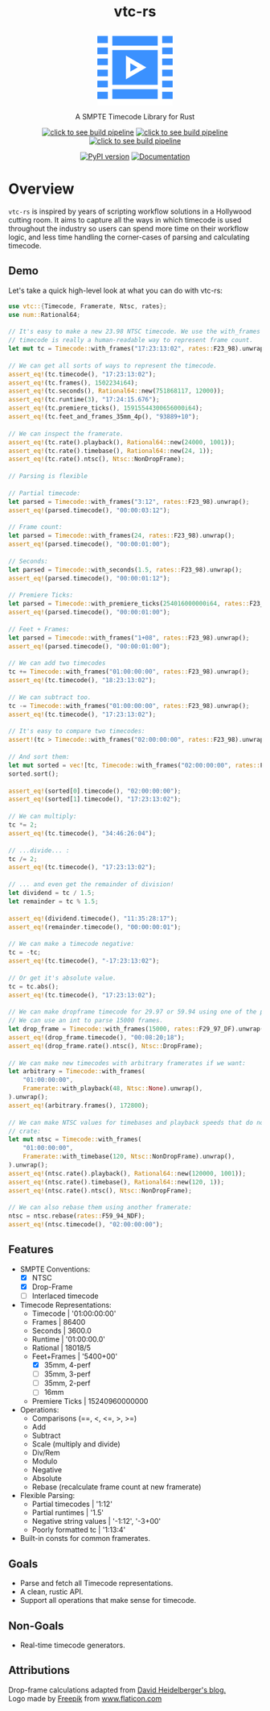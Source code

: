 <h1 align="center">vtc-rs</h1>
<p align="center">
    <img height=150 class="heightSet" align="center" src="https://raw.githubusercontent.com/opencinemac/vtc-py/master/zdocs/source/_static/logo1.svg"/>
</p>
<p align="center">A SMPTE Timecode Library for Rust</p>
<p align="center">
    <a href="https://dev.azure.com/peake100/Open%20Cinema%20Collective/_build?definitionId=15"><img src="https://dev.azure.com/peake100/Open%20Cinema%20Collective/_apis/build/status/vtc-rs?repoName=opencinemac%2Fvtc-rs&branchName=dev" alt="click to see build pipeline"></a>
    <a href="https://dev.azure.com/peake100/Open%20Cinema%20Collective/_build?definitionId=15"><img src="https://img.shields.io/azure-devops/tests/peake100/Open%20Cinema%20Collective/15/dev?compact_message" alt="click to see build pipeline"></a>
    <a href="https://dev.azure.com/peake100/Open%20Cinema%20Collective/_build?definitionId=15"><img src="https://img.shields.io/azure-devops/coverage/peake100/Open%20Cinema%20Collective/15/dev?compact_message" alt="click to see build pipeline"></a>
</p>
<p align="center">
    <a href="https://crates.io/crates/vtc"><img src="https://img.shields.io/crates/v/vtc" alt="PyPI version" height="18"></a>
    <a href="https://docs.rs/vtc"><img src="https://docs.rs/vtc/badge.svg" alt="Documentation"></a>
</p>

# Overview

``vtc-rs`` is inspired by years of scripting workflow solutions in a Hollywood cutting
room. It aims to capture all the ways in which timecode is used throughout the industry so
users can spend more time on their workflow logic, and less time handling the
corner-cases of parsing and calculating timecode.

## Demo

Let's take a quick high-level look at what you can do with vtc-rs:

```rust
use vtc::{Timecode, Framerate, Ntsc, rates};
use num::Rational64;

// It's easy to make a new 23.98 NTSC timecode. We use the with_frames constructor here since
// timecode is really a human-readable way to represent frame count.
let mut tc = Timecode::with_frames("17:23:13:02", rates::F23_98).unwrap();

// We can get all sorts of ways to represent the timecode.
assert_eq!(tc.timecode(), "17:23:13:02");
assert_eq!(tc.frames(), 1502234i64);
assert_eq!(tc.seconds(), Rational64::new(751868117, 12000));
assert_eq!(tc.runtime(3), "17:24:15.676");
assert_eq!(tc.premiere_ticks(), 15915544300656000i64);
assert_eq!(tc.feet_and_frames_35mm_4p(), "93889+10");

// We can inspect the framerate.
assert_eq!(tc.rate().playback(), Rational64::new(24000, 1001));
assert_eq!(tc.rate().timebase(), Rational64::new(24, 1));
assert_eq!(tc.rate().ntsc(), Ntsc::NonDropFrame);

// Parsing is flexible

// Partial timecode:
let parsed = Timecode::with_frames("3:12", rates::F23_98).unwrap();
assert_eq!(parsed.timecode(), "00:00:03:12");

// Frame count:
let parsed = Timecode::with_frames(24, rates::F23_98).unwrap();
assert_eq!(parsed.timecode(), "00:00:01:00");

// Seconds:
let parsed = Timecode::with_seconds(1.5, rates::F23_98).unwrap();
assert_eq!(parsed.timecode(), "00:00:01:12");

// Premiere Ticks:
let parsed = Timecode::with_premiere_ticks(254016000000i64, rates::F23_98).unwrap();
assert_eq!(parsed.timecode(), "00:00:01:00");

// Feet + Frames:
let parsed = Timecode::with_frames("1+08", rates::F23_98).unwrap();
assert_eq!(parsed.timecode(), "00:00:01:00");

// We can add two timecodes
tc += Timecode::with_frames("01:00:00:00", rates::F23_98).unwrap();
assert_eq!(tc.timecode(), "18:23:13:02");

// We can subtract too.
tc -= Timecode::with_frames("01:00:00:00", rates::F23_98).unwrap();
assert_eq!(tc.timecode(), "17:23:13:02");

// It's easy to compare two timecodes:
assert!(tc > Timecode::with_frames("02:00:00:00", rates::F23_98).unwrap());

// And sort them:
let mut sorted = vec![tc, Timecode::with_frames("02:00:00:00", rates::F23_98).unwrap()];
sorted.sort();

assert_eq!(sorted[0].timecode(), "02:00:00:00");
assert_eq!(sorted[1].timecode(), "17:23:13:02");

// We can multiply:
tc *= 2;
assert_eq!(tc.timecode(), "34:46:26:04");

// ...divide... :
tc /= 2;
assert_eq!(tc.timecode(), "17:23:13:02");

// ... and even get the remainder of division!
let dividend = tc / 1.5;
let remainder = tc % 1.5;

assert_eq!(dividend.timecode(), "11:35:28:17");
assert_eq!(remainder.timecode(), "00:00:00:01");

// We can make a timecode negative:
tc = -tc;
assert_eq!(tc.timecode(), "-17:23:13:02");

// Or get it's absolute value.
tc = tc.abs();
assert_eq!(tc.timecode(), "17:23:13:02");

// We can make dropframe timecode for 29.97 or 59.94 using one of the pre-set framerates.
// We can use an int to parse 15000 frames.
let drop_frame = Timecode::with_frames(15000, rates::F29_97_DF).unwrap();
assert_eq!(drop_frame.timecode(), "00:08:20;18");
assert_eq!(drop_frame.rate().ntsc(), Ntsc::DropFrame);

// We can make new timecodes with arbitrary framerates if we want:
let arbitrary = Timecode::with_frames(
    "01:00:00:00",
    Framerate::with_playback(48, Ntsc::None).unwrap(),
).unwrap();
assert_eq!(arbitrary.frames(), 172800);

// We can make NTSC values for timebases and playback speeds that do not ship with this
// crate:
let mut ntsc = Timecode::with_frames(
    "01:00:00:00",
    Framerate::with_timebase(120, Ntsc::NonDropFrame).unwrap(),
).unwrap();
assert_eq!(ntsc.rate().playback(), Rational64::new(120000, 1001));
assert_eq!(ntsc.rate().timebase(), Rational64::new(120, 1));
assert_eq!(ntsc.rate().ntsc(), Ntsc::NonDropFrame);

// We can also rebase them using another framerate:
ntsc = ntsc.rebase(rates::F59_94_NDF);
assert_eq!(ntsc.timecode(), "02:00:00:00");
```

## Features

- SMPTE Conventions:
    - [X] NTSC
    - [X] Drop-Frame
    - [ ] Interlaced timecode
- Timecode Representations:
    - Timecode    | '01:00:00:00'
    - Frames      | 86400
    - Seconds     | 3600.0
    - Runtime     | '01:00:00.0'
    - Rational    | 18018/5
    - Feet+Frames | '5400+00'
        - [X] 35mm, 4-perf
        - [ ] 35mm, 3-perf
        - [ ] 35mm, 2-perf
        - [ ] 16mm
    - Premiere Ticks | 15240960000000
- Operations:
    - Comparisons (==, <, <=, >, >=)
    - Add
    - Subtract
    - Scale (multiply and divide)
    - Div/Rem
    - Modulo
    - Negative
    - Absolute
    - Rebase (recalculate frame count at new framerate)
- Flexible Parsing:
    - Partial timecodes      | '1:12'
    - Partial runtimes       | '1.5'
    - Negative string values | '-1:12', '-3+00'
    - Poorly formatted tc    | '1:13:4'
- Built-in consts for common framerates.

## Goals

- Parse and fetch all Timecode representations.
- A clean, rustic API.
- Support all operations that make sense for timecode.

## Non-Goals

- Real-time timecode generators.

## Attributions

<div>Drop-frame calculations adapted from <a href="https://www.davidheidelberger.com/2010/06/10/drop-frame-timecode/">David Heidelberger's blog.</a></div>
<div>Logo made by <a href="" title="Freepik">Freepik</a> from <a href="https://www.flaticon.com/" title="Flaticon">www.flaticon.com</a></div>
